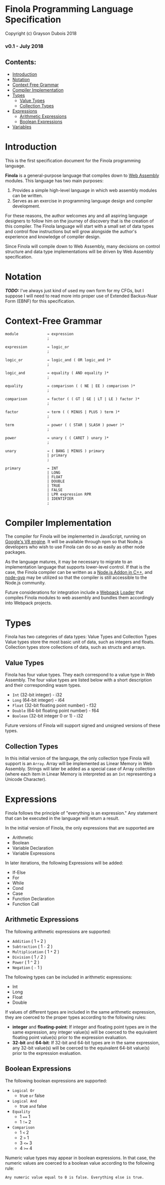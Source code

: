 # Finola Programming Language Specification

Copyright (c) Grayson Dubois 2018

### v0.1 - July 2018

## Contents:

-   [Introduction](#introduction)
-   [Notation](#notation)
-   [Context Free Grammar](#context-free-grammar)
-   [Compiler Implementation](#compiler-implementation)
-   [Types](#types)
    -   [Value Types](#value-types)
    -   [Collection Types](#collection-types)
-   [Expressions](#expressions)
    -   [Arithmetic Expressions](#arithmetic-expressions)
    -   [Boolean Expressions](#boolean-expressions)
-   [Variables](#variables)

# Introduction

This is the first specification document for the Finola programming language.

**Finola** is a general-purpose language that compiles down to [Web Assembly](https://webassembly.org/) modules. This language has two main purposes:

1.  Provides a simple high-level language in which web assembly modules can be written.
2.  Serves as an exercise in programming language design and compiler development.

For these reasons, the author welcomes any and all aspiring language designers to follow him on the journey of discovery that is the creation of this compiler. The Finola language will start with a small set of data types and control flow instructions but will grow alongside the author's experience and knowledge of compiler design.

Since Finola will compile down to Web Assembly, many decisions on control structure and data type implementations will be driven by Web Assembly specification.

# Notation

_**TODO:**_ I've always just kind of used my own form for my CFGs, but I suppose I will need to read more into proper use of Extended Backus-Nuar Form (EBNF) for this specification.

# Context-Free Grammar

    module             → expression
                       ;

    expression         → logic_or
                       ;

    logic_or           → logic_and ( OR logic_and )*
                       ;

    logic_and          → equality ( AND equality )*
                       ;

    equality           → comparison ( ( NE | EE ) comparison )*
                       ;

    comparison         → factor ( ( GT | GE | LT | LE ) factor )*
                       ;

    factor             → term ( ( MINUS | PLUS ) term )*
                       ;

    term               → power ( ( STAR | SLASH ) power )*
                       ;

    power              → unary ( ( CARET ) unary )*
                       ;

    unary              → ( BANG | MINUS ) primary
                       | primary
                       ;

    primary            → INT
                       | LONG
                       | FLOAT
                       | DOUBLE
                       | TRUE
                       | FALSE
                       | LPR expression RPR
                       | IDENTIFIER
                       ;

# Compiler Implementation

The compiler for Finola will be implemented in JavaScript, running on [Google's V8 engine](https://developers.google.com/v8/). It will be available through npm so that Node.js developers who wish to use Finola can do so as easily as other node packages.

As the language matures, it may be necessary to migrate to an implementation language that supports lower-level control. If that is the case, the Finola compiler can be written as a [Node.js Addon in C++](https://nodejs.org/api/addons.html), and [node-gyp](https://github.com/nodejs/node-gyp) may be utilized so that the compiler is still accessible to the Node.js community.

Future considerations for integration include a [Webpack](https://webpack.js.org/) [Loader](https://webpack.js.org/contribute/writing-a-loader/) that compiles Finola modules to web assembly and bundles them accordingly into Webpack projects.

# Types

Finola has two categories of data types: Value Types and Collection Types
Value types store the most basic unit of data, such as integers and floats.
Collection types store collections of data, such as structs and arrays.

## Value Types

Finola has four value types. They each correspond to a value type in Web Assembly.
The four value types are listed below with a short description and their corresponding wasm types.

-   `Int` (32-bit integer) - i32
-   `Long` (64-bit integer) - i64
-   `Float` (32-bit floating point number) - f32
-   `Double` (64-bit floating point number) - f64
-   `Boolean` (32-bit integer 0 or 1) - i32

Future versions of Finola will support signed and unsigned versions of these types.

## Collection Types

In this initial version of the language, the only collection type Finola will support is an `Array`.
Array will be implemented as Linear Memory in Web Assembly. Strings will later be added as a special case of Array collection (where each item in Linear Memory is interpreted as an `Int` representing a Unicode Character).

# Expressions

Finola follows the principle of "everything is an expression." Any statement that can be executed in the language will return a result.

In the initial version of Finola, the only expressions that are supported are

-   Arithmetic
-   Boolean
-   Variable Declaration
-   Variable Expressions

In later iterations, the following Expressions will be added:

-   If-Else
-   For
-   While
-   Cond
-   Case
-   Function Declaration
-   Function Call

## Arithmetic Expressions

The following arithmetic expressions are supported:

-   `Addition` ( 1 `+` 2 )
-   `Subtraction` ( 1 `-` 2 )
-   `Multiplication` ( 1 `*` 2 )
-   `Division` ( 1 `/` 2 )
-   `Power` ( 1 `^` 2 )
-   `Negation` ( `-` 1 )

The following types can be included in arithmetic expressions:

-   Int
-   Long
-   Float
-   Double

If values of different types are included in the same arithmetic expression, they are coerced to the proper types according to the following rules:

-   **integer** and **floating-point**: If integer and floating point types are in the same expression, any integer value(s) will be coerced to the equivalent floating point value(s) prior to the expression evaluation.
-   **32-bit** and **64-bit**: If 32-bit and 64-bit types are in the same expression, any 32-bit value(s) will be coerced to the equivalent 64-bit value(s) prior to the expression evaluation.

## Boolean Expressions

The following boolean expressions are supported:

-   `Logical Or`
    -   true `or` false
-   `Logical And`
    -   true `and` false
-   `Equality`
    -   1 `==` 1
    -   1 `!=` 2
-   `Comparison`
    -   1 `<` 2
    -   2 `>` 1
    -   3 `<=` 3
    -   4 `>=` 4

Numeric value types may appear in boolean expressions. In that case, the numeric values are coerced to a boolean value according to the following rule:

    Any numeric value equal to 0 is false. Everything else is true.

